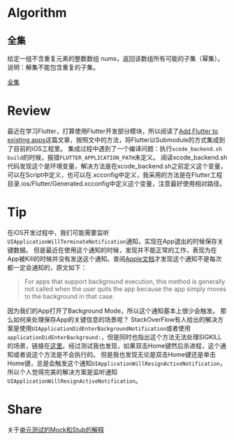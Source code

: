 # Algorithm

## 全集

给定一组不含重复元素的整数数组 nums，返回该数组所有可能的子集（幂集）。 说明：解集不能包含重复的子集。

[全集](https://github.com/lordlamb/leetcode/tree/master/subsets)

# Review

最近在学习Flutter，打算使用Flutter开发部分模块，所以阅读了[Add Flutter to existing apps](https://github.com/flutter/flutter/wiki/Add-Flutter-to-existing-apps)这篇文章，按照文中的方法，将Flutter以Submodule的方式集成到了目前的iOS工程里。
集成过程中遇到了一个编译问题：执行`xcode_backend.sh build`的时候，报错`FLUTTER_APPLICATION_PATH`未定义。
阅读xcode_backend.sh代码发现这个是环境变量，解决方法是在xcode_backend.sh之前定义这个变量，可以在Script中定义，也可以在.xcconfig中定义，我采用的方法是在Flutter工程目录.ios/Flutter/Generated.xcconfig中定义这个变量，注意最好使用相对路径。

# Tip
在iOS开发过程中，我们可能需要监听`UIApplicationWillTerminateNotification`通知，实现在App退出的时候保存关键数据。
但是最近在使用这个通知的时候，发现并不能正常的工作，表现为在App被Kill的时候并没有发送这个通知。查阅[Apple文档](https://developer.apple.com/documentation/uikit/uiapplicationdelegate/1623111-applicationwillterminate?language=objc)才发现这个通知不是每次都一定会通知的，原文如下：
>For apps that support background execution, this method is generally not called when the user quits the app because the app simply moves to the background in that case.

因为我们的App打开了Background Mode，所以这个通知基本上很少会触发。
那么如何来处理保存App的关键信息的场景呢？
StackOverFlow有人给出的解决方案是使用`UIApplicationDidEnterBackgroundNotification`或者使用`applicationDidEnterBackground:`，但是同时也指出这个方法无法处理SIGKILL的场景，链接在[这里](https://stackoverflow.com/questions/7818045/applicationwillterminate-when-is-it-called-and-when-not)。经过测试我也发现，如果双击Home键然后杀进程，这个通知或者说这个方法是不会执行的。
但是我也发现无论是双击Home键还是单击Home键，总是会触发这个通知`UIApplicationWillResignActiveNotification`，所以个人觉得完美的解决方案是监听通知`UIApplicationWillResignActiveNotification`。

# Share

关于[单元测试的Mock和Stub的解释](https://www.jianshu.com/p/93a21018a6ba)
